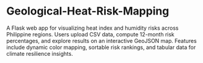 # Geological-Heat-Risk-Mapping
A Flask web app for visualizing heat index and humidity risks across Philippine regions. Users upload CSV data, compute 12-month risk percentages, and explore results on an interactive GeoJSON map. Features include dynamic color mapping, sortable risk rankings, and tabular data for climate resilience insights.

